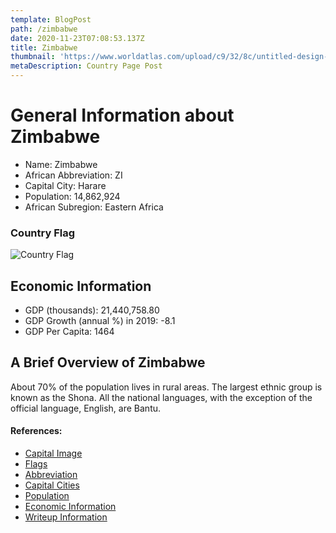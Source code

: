 ```yaml
---
template: BlogPost
path: /zimbabwe
date: 2020-11-23T07:08:53.137Z
title: Zimbabwe
thumbnail: 'https://www.worldatlas.com/upload/c9/32/8c/untitled-design-387.jpg'
metaDescription: Country Page Post
---
```


# General Information about Zimbabwe

- Name: Zimbabwe
- African Abbreviation: ZI
- Capital City: Harare
- Population: 14,862,924
- African Subregion: Eastern Africa

### Country Flag
![Country Flag](https://raw.githubusercontent.com/hjnilsson/country-flags/master/png1000px/zw.png)

## Economic Information
 - GDP (thousands): 21,440,758.80
 - GDP Growth (annual %) in 2019: -8.1
 - GDP Per Capita: 1464

## A Brief Overview of Zimbabwe

About 70% of the population lives in rural areas. The largest ethnic group is known as the Shona. All the national languages, with the exception of the official language, English, are Bantu.

#### References:
- [Capital Image](https://www.worldatlas.com/upload/c9/32/8c/untitled-design-387.jpg)
- [Flags](https://github.com/hjnilsson/country-flags)
- [Abbreviation](https://planetarynames.wr.usgs.gov/Abbreviations)
- [Capital Cities](https://www.nationsonline.org/oneworld/capitals_africa.htm)
- [Population](https://www.worldometers.info/population/countries-in-africa-by-population/)
- [Economic Information](https://data.worldbank.org/)
- [Writeup Information](https://www.everyculture.com/To-Z/Zimbabwe.html)
